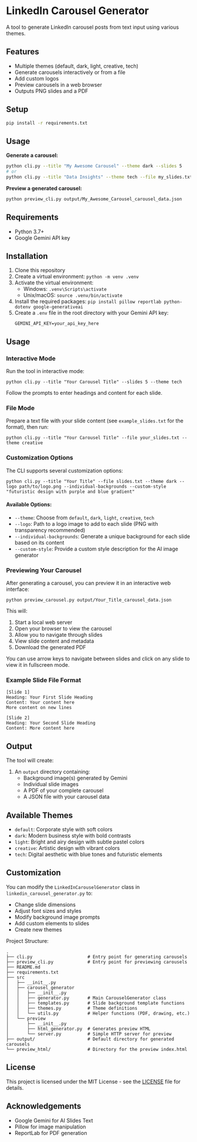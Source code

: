 # LinkedIn Carousel Generator

A tool to generate LinkedIn carousel posts from text input using various themes.

## Features

- Multiple themes (default, dark, light, creative, tech)
- Generate carousels interactively or from a file
- Add custom logos
- Preview carousels in a web browser
- Outputs PNG slides and a PDF

## Setup

```bash
pip install -r requirements.txt
```

## Usage

**Generate a carousel:**

```bash
python cli.py --title "My Awesome Carousel" --theme dark --slides 5
# or
python cli.py --title "Data Insights" --theme tech --file my_slides.txt --logo my_logo.png
```

**Preview a generated carousel:**

```bash
python preview_cli.py output/My_Awesome_Carousel_carousel_data.json
```

## Requirements

- Python 3.7+
- Google Gemini API key

## Installation

1. Clone this repository
2. Create a virtual environment: `python -m venv .venv`
3. Activate the virtual environment:
   - Windows: `.venv\Scripts\activate`
   - Unix/macOS: `source .venv/bin/activate`
4. Install the required packages: `pip install pillow reportlab python-dotenv google-generativeai`
5. Create a `.env` file in the root directory with your Gemini API key:
   ```
   GEMINI_API_KEY=your_api_key_here
   ```

## Usage

### Interactive Mode

Run the tool in interactive mode:

```
python cli.py --title "Your Carousel Title" --slides 5 --theme tech
```

Follow the prompts to enter headings and content for each slide.

### File Mode

Prepare a text file with your slide content (see `example_slides.txt` for the format), then run:

```
python cli.py --title "Your Carousel Title" --file your_slides.txt --theme creative
```

### Customization Options

The CLI supports several customization options:

```
python cli.py --title "Your Title" --file slides.txt --theme dark --logo path/to/logo.png --individual-backgrounds --custom-style "futuristic design with purple and blue gradient"
```

#### Available Options:

- `--theme`: Choose from `default`, `dark`, `light`, `creative`, `tech`
- `--logo`: Path to a logo image to add to each slide (PNG with transparency recommended)
- `--individual-backgrounds`: Generate a unique background for each slide based on its content
- `--custom-style`: Provide a custom style description for the AI image generator

### Previewing Your Carousel

After generating a carousel, you can preview it in an interactive web interface:

```
python preview_carousel.py output/Your_Title_carousel_data.json
```

This will:

1. Start a local web server
2. Open your browser to view the carousel
3. Allow you to navigate through slides
4. View slide content and metadata
5. Download the generated PDF

You can use arrow keys to navigate between slides and click on any slide to view it in fullscreen mode.

### Example Slide File Format

```
[Slide 1]
Heading: Your First Slide Heading
Content: Your content here
More content on new lines

[Slide 2]
Heading: Your Second Slide Heading
Content: More content here
```

## Output

The tool will create:

1. An `output` directory containing:
   - Background image(s) generated by Gemini
   - Individual slide images
   - A PDF of your complete carousel
   - A JSON file with your carousel data

## Available Themes

- `default`: Corporate style with soft colors
- `dark`: Modern business style with bold contrasts
- `light`: Bright and airy design with subtle pastel colors
- `creative`: Artistic design with vibrant colors
- `tech`: Digital aesthetic with blue tones and futuristic elements

## Customization

You can modify the `LinkedInCarouselGenerator` class in `linkedin_carousel_generator.py` to:

- Change slide dimensions
- Adjust font sizes and styles
- Modify background image prompts
- Add custom elements to slides
- Create new themes

Project Structure:

```
.
├── cli.py                     # Entry point for generating carousels
├── preview_cli.py             # Entry point for previewing carousels
├── README.md
├── requirements.txt
├── src
│   ├── __init__.py
│   ├── carousel_generator
│   │   ├── __init__.py
│   │   ├── generator.py       # Main CarouselGenerator class
│   │   ├── templates.py       # Slide background template functions
│   │   ├── themes.py          # Theme definitions
│   │   └── utils.py           # Helper functions (PDF, drawing, etc.)
│   └── preview
│       ├── __init__.py
│       ├── html_generator.py  # Generates preview HTML
│       └── server.py          # Simple HTTP server for preview
├── output/                    # Default directory for generated carousels
└── preview_html/              # Directory for the preview index.html

```

## License

This project is licensed under the MIT License - see the [LICENSE](LICENSE) file for details.

## Acknowledgements

- Google Gemini for AI Slides Text
- Pillow for image manipulation
- ReportLab for PDF generation
